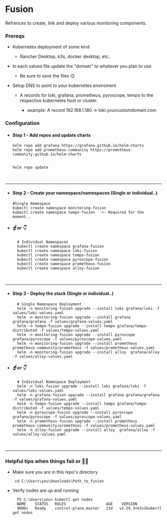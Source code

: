# Fusion

Refrences to create, link and deploy various monitoring components.

### Prereqs
* Kubernetes deployment of some kind
    * Rancher Desktop, k3s, docker desktop, etc..

* In each values file update the "domain" to whatever you plan to use
    * Be sure to save the files 😉
* Setup DNS to point to your kubernetes enviroment
    * A records for loki, grafana, prometheus, pyroscope, tempo to the respective kubernetes host or cluster.

        * example: A record 192.168.1.180 -> loki.yourcustomdomain.com




### Configuration

* #### Step 1 - Add repos and update charts

      helm repo add grafana https://grafana.github.io/helm-charts
      helm repo add prometheus-community https://prometheus-community.github.io/helm-charts


      helm repo update

<br>

___
* #### Step 2 - Create your namespace/namespaces (Single or individual..)

      #Single Namespace 
      kubectl create namespace monitoring-fusion
      kubectl create namespace tempo-fusion   <- Required for the moment..

* ##### ☝️ or 👇

        # Individual Namespaces
        kubectl create namespace grafana-fusion
        kubectl create namespace loki-fusion
        kubectl create namespace tempo-fusion
        kubectl create namespace pyroscope-fusion
        kubectl create namespace prometheus-fusion
        kubectl create namespace alloy-fusion
<br>

___


* #### Step 3 - Deploy the stack (Single or individual..)


        # Single Namespace Deployment 
        helm -n monitoring-fusion upgrade --install loki grafana/loki -f values/loki-values.yaml
        helm -n monitoring-fusion upgrade --install grafana grafana/grafana -f values/grafana-values.yaml
        helm -n tempo-fusion upgrade --install tempo grafana/tempo-distributed -f values/tempo-values.yaml
        helm -n monitoring-fusion upgrade --install pyroscope grafana/pyroscope -f values/pyroscope-values.yaml
        helm -n monitoring-fusion upgrade --install prometheus prometheus-community/prometheus -f values/prometheus-values.yaml
        helm -n monitoring-fusion upgrade --install alloy  grafana/alloy -f values/alloy-values.yaml

* ##### ☝️ or 👇

        # Individual Namespace Deployment
        helm -n loki-fusion upgrade --install loki grafana/loki -f values/loki-values.yaml
        helm -n grafana-fusion upgrade --install grafana grafana/grafana -f values/grafana-values.yaml
        helm -n tempo-fusion upgrade --install tempo grafana/tempo-distributed -f values/tempo-values.yaml
        helm -n pyroscope-fusion upgrade --install pyroscope grafana/pyroscope -f values/pyroscope-values.yaml
        helm -n prometheus-fusion upgrade --install prometheus prometheus-community/prometheus -f values/prometheus-values.yaml
        helm -n alloy-fusion upgrade --install alloy  grafana/alloy -f values/alloy-values.yaml


<br>

___

### Helpful tips when things fail or ⛓️‍💥

 - Make sure you are in this repo's directory
 
        cd C:\Users\you\downloads\Path_to_fusion

- Verify nodes are up and running

        PS C:\Users\you> kubectl get nodes
        NAME    STATUS   ROLES                  AGE    VERSION
        9000x   Ready    control-plane,master   21d   v1.29.3+k3s1kubectl get nodes






